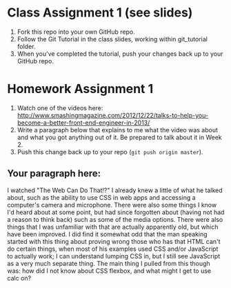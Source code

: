 # Class Assignment 1 (see slides)

1. Fork this repo into your own GitHub repo.
1. Follow the Git Tutorial in the class slides, working within git_tutorial folder.
1. When you've completed the tutorial, push your changes back up to your GitHub repo.

# Homework Assignment 1

1. Watch one of the videos here: http://www.smashingmagazine.com/2012/12/22/talks-to-help-you-become-a-better-front-end-engineer-in-2013/
1. Write a paragraph below that explains to me what the video was about and what you got anything out of it. Be prepared to talk about it in Week 2.
1. Push this change back up to your repo (`git push origin master`).

## Your paragraph here:

I watched "The Web Can Do That!?" I already knew a little of what he talked about, such as the ability to use CSS in web apps and accessing a computer's camera and microphone. There were also some things I know I'd heard about at some point, but had since forgotten about (having not had a reason to think back) such as some of the media options. There were also things that I was unfamiliar with that are actually apparently old, but which have been improved. I did find it somewhat odd that the man speaking started with this thing about proving wrong those who has that HTML can't do certain things, when most of his examples used CSS and/or JavaScript to actually work; I can understand lumping CSS in, but I still see JavaScript as a very much separate thing. The main thing I pulled from this though was: how did I not know about CSS flexbox, and what might I get to use calc on?